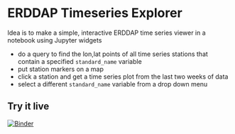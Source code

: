 # ERDDAP Timeseries Explorer

Idea is to make a simple, interactive ERDDAP time series viewer in a notebook using Jupyter widgets

- do a query to find the lon,lat points of all time series stations that contain a specified `standard_name` variable
- put station markers on a map 
- click a station and get a time series plot from the last two weeks of data 
- select a different `standard_name` variable from a drop down menu

## Try it live
[![Binder](https://mybinder.org/badge.svg)](https://mybinder.org/v2/gh/reproducible-notebooks/ERDDAP_timeseries_explorer/clus?urlpath=%2Fapps%2FERDDAP_timeseries_explorer.ipynb)
